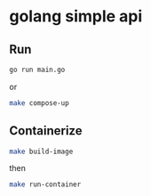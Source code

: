 # golang simple api

## Run
```bash
go run main.go
```
or
```bash
make compose-up
```

## Containerize

```bash
make build-image
```
then
```bash
make run-container
```
